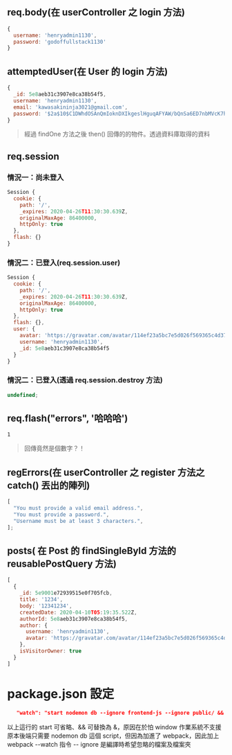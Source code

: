 ## req.body(在 userController 之 login 方法)

```js
{
  username: 'henryadmin1130',
  password: 'godoffullstack1130'
}
```

## attemptedUser(在 User 的 login 方法)

```js
{
  _id: 5e8aeb31c3907e8ca38b54f5,
  username: 'henryadmin1130',
  email: 'kawasakininja3021@gmail.com',
  password: '$2a$10$C1DWhdOSAnQmIoknDXIkgeslHguqAFYAW/bQnSa6ED7nbMVcK7hv2'
}
```

> 經過 findOne 方法之後 then() 回傳的的物件。透過資料庫取得的資料

## req.session

### 情況一：尚未登入

```js
Session {
  cookie: {
    path: '/',
    _expires: 2020-04-26T11:30:30.639Z,
    originalMaxAge: 86400000,
    httpOnly: true
  },
  flash: {}
}
```

### 情況二：已登入(req.session.user)

```js
Session {
  cookie: {
    path: '/',
    _expires: 2020-04-26T11:30:30.639Z,
    originalMaxAge: 86400000,
    httpOnly: true
  },
  flash: {},
  user: {
    avatar: 'https://gravatar.com/avatar/114ef23a5bc7e5d026f569365c4d37ee?s=128',
    username: 'henryadmin1130',
    _id: 5e8aeb31c3907e8ca38b54f5
  }
}
```

### 情況二：已登入(透過 req.session.destroy 方法)

```js
undefined;
```

## req.flash("errors", '哈哈哈')

```
1
```

> 回傳竟然是個數字？！

## regErrors(在 userController 之 register 方法之 catch() 丟出的陣列)

```js
[
  "You must provide a valid email address.",
  "You must provide a password.",
  "Username must be at least 3 characters.",
];
```

## posts( 在 Post 的 findSingleById 方法的 reusablePostQuery 方法)

```js
[
  {
    _id: 5e9001e72939515e0f705fcb,
    title: '1234',
    body: '12341234',
    createdDate: 2020-04-10T05:19:35.522Z,
    authorId: 5e8aeb31c3907e8ca38b54f5,
    author: {
      username: 'henryadmin1130',
      avatar: 'https://gravatar.com/avatar/114ef23a5bc7e5d026f569365c4d37ee?s=128'
    },
    isVisitorOwner: true
  }
]
```

# package.json 設定

```json
   "watch": "start nodemon db --ignore frontend-js --ignore public/ && start webpack --watch",
```
以上這行的 start 可省略、&& 可替換為 &，原因在於怕 window 作業系統不支援
原本後端只需要 nodemon db 這個 script，但因為加進了 webpack，因此加上 webpack --watch 指令
-- ignore 是編譯時希望忽略的檔案及檔案夾